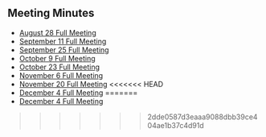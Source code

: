 ## Meeting Minutes

 - [August 28 Full Meeting](./meetingMinutes/8.28FullMeetingMinutes.pdf)
 - [September 11 Full Meeting](./meetingMinutes/9.11FullMeetingMinutes.pdf)
 - [September 25 Full Meeting](./meetingMinutes/9.25FullMeetingMinutes.pdf)
 - [October 9 Full Meeting](./meetingMinutes/10.9FullMeetingMinutes.html)
 - [October 23 Full Meeting](./meetingMinutes/10.23FullMeetingMinutes.pdf)
 - [November 6 Full Meeting](./meetingMinutes/11.6FullMeetingMinutes.pdf)
 - [November 20 Full Meeting](./meetingMinutes/11.20FullMeetingMinutes.pdf)
<<<<<<< HEAD
 - [December 4 Full Meeting](./meetingMinutes/12.4FullMeetingMinutes.pdf)
=======
 - [December 4 Full Meeting](./meetingMinutes/12.4FullMeetingMinutes.pdf)
>>>>>>> 2dde0587d3eaaa9088dbb39ce404ae1b37c4d91d
